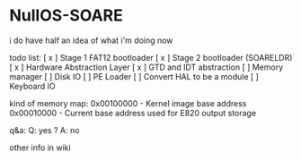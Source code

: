 # NullOS-SOARE
i do have half an idea of what i'm doing now

todo list: 
[ x ] Stage 1 FAT12 bootloader
[ x ] Stage 2 bootloader (SOARELDR)
[ x ] Hardware Abstraction Layer
[ x ] GTD and IDT abstraction
[   ] Memory manager
[   ] Disk IO
[   ] PE Loader
[   ] Convert HAL to be a module
[   ] Keyboard IO

kind of memory map:
0x00100000 - Kernel image base address
0x00010000 - Current base address used for E820 output storage

q&a:
Q: yes ?
A: no

other info in wiki
